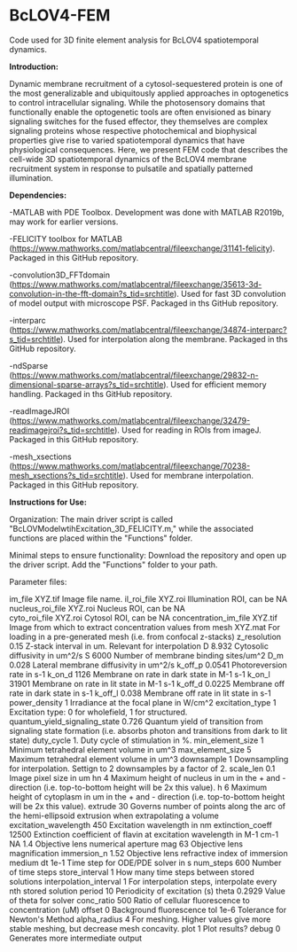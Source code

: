 # BcLOV4-FEM
Code used for 3D finite element analysis for BcLOV4 spatiotemporal dynamics.

<b>Introduction:</b>

Dynamic membrane recruitment of a cytosol-sequestered protein is one of the most generalizable and ubiquitously applied approaches in optogenetics to control intracellular signaling. While the photosensory domains that functionally enable the optogenetic tools are often envisioned as binary signaling switches for the fused effector, they themselves are complex signaling proteins whose respective photochemical and biophysical properties give rise to varied spatiotemporal dynamics that have physiological consequences.  Here, we present FEM code that describes the cell-wide 3D spatiotemporal dynamics of the BcLOV4 membrane recruitment system in response to pulsatile and spatially patterned illumination. 

<b>Dependencies:</b>
  
-MATLAB with PDE Toolbox. Development was done with MATLAB R2019b, may work for earlier versions.

-FELICITY toolbox for MATLAB (https://www.mathworks.com/matlabcentral/fileexchange/31141-felicity). Packaged in this GitHub repository.

-convolution3D_FFTdomain (https://www.mathworks.com/matlabcentral/fileexchange/35613-3d-convolution-in-the-fft-domain?s_tid=srchtitle). Used for fast 3D convolution of model output with microscope PSF. Packaged in ths GitHub repository.

-interparc (https://www.mathworks.com/matlabcentral/fileexchange/34874-interparc?s_tid=srchtitle). Used for interpolation along the membrane. Packaged in ths GitHub repository.

-ndSparse (https://www.mathworks.com/matlabcentral/fileexchange/29832-n-dimensional-sparse-arrays?s_tid=srchtitle). Used for efficient memory handling. Packaged in ths GitHub repository.

-readImageJROI (https://www.mathworks.com/matlabcentral/fileexchange/32479-readimagejroi?s_tid=srchtitle). Used for reading in ROIs from imageJ. Packaged in this GitHub repository.

-mesh_xsections (https://www.mathworks.com/matlabcentral/fileexchange/70238-mesh_xsections?s_tid=srchtitle). Used for membrane interpolation. Packaged in this GitHub repository.


<b>Instructions for Use:</b>

Organization:
The main driver script is called "BcLOVModelwtihExcitation_3D_FELICITY.m," while the associated functions are placed within the "Functions" folder.

Minimal steps to ensure functionality:
Download the repository and open up the driver script. Add the "Functions" folder to your path.

Parameter files:

im_file XYZ.tif                     Image file name. 
il_roi_file XYZ.roi                 Illumination ROI, can be NA  
nucleus_roi_file XYZ.roi            Nucleus ROI, can be NA  
cyto_roi_file XYZ.roi               Cytosol ROI, can be NA
concentration_im_file XYZ.tif       Image from which to extract concentration values from
mesh XYZ.mat                        For loading in a pre-generated mesh (i.e. from confocal z-stacks)
z_resolution 0.15                   Z-stack interval in um. Relevant for interpolation
D 8.932                             Cytosolic diffusivity in um^2/s
S 6000                              Number of membrane binding sites/um^2
D_m 0.028                           Lateral membrane diffusivity in um^2/s
k_off_p 0.0541                      Photoreversion rate in s-1
k_on_d  1126                        Membrane on rate in dark state in M-1 s-1
k_on_l 31901                        Membrane on rate in lit state in M-1 s-1
k_off_d 0.0225                      Membrane off rate in dark state in s-1
k_off_l 0.038                       Membrane off rate in lit state in s-1
power_density 1                     Irradiance at the focal plane in W/cm^2
excitation_type 1                   Excitation type: 0 for wholefield, 1 for structured.
quantum_yield_signaling_state 0.726 Quantum yield of transition from signaling state formation (i.e. absorbs photon and transitions from dark to lit state)
duty_cycle 1.                       Duty cycle of stimulation in %.
min_element_size 1                  Minimum tetrahedral element volume in um^3
max_element_size 5                  Maximum tetrahedral element volume in um^3
downsample 1                        Downsampling for interpolation. Settign to 2 downsamples by a factor of 2.
scale_len 0.1                       Image pixel size in um
hn 4                                Maximum height of nucleus in um in the + and - direction (i.e. top-to-bottom height will be 2x this value).
h 6                                 Maximum height of cytoplasm in um in the + and - direction (i.e. top-to-bottom height will be 2x this value).
extrude 30                          Governs number of points along the arc of the hemi-ellipsoid extrusion when extrapolating a volume
excitation_wavelength 450           Excitation wavelength in nm
extinction_coeff 12500              Extinction coefficient of flavin at excitation wavelength in M-1 cm-1
NA 1.4                              Objective lens numerical aperture
mag 63                              Objective lens magnification
immersion_n 1.52                    Objective lens refractive index of immersion medium
dt 1e-1                             Time step for ODE/PDE solver in s
num_steps 600                       Number of time steps
store_interval 1                    How many time steps between stored solutions
interpolation_interval 1            For interpolation steps, interpolate every nth stored solution
period 10                           Periodicity of excitation (s)
theta 0.2929                        Value of theta for solver
conc_ratio 500                      Ratio of cellular fluorescence to concentration (uM)
offset 0                            Background fluorescence
tol 1e-6                            Tolerance for Newton's Method
alpha_radius 4                      For meshing. Higher values give more stable meshing, but decrease mesh concavity.
plot 1                              Plot results?
debug 0                             Generates more intermediate output


